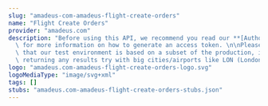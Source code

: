 ```yaml
---
slug: "amadeus-com-amadeus-flight-create-orders"
name: "Flight Create Orders"
provider: "amadeus.com"
description: "Before using this API, we recommend you read our **[Authorization Guide](https://developers.amadeus.com/self-service/apis-docs/guides/authorization-262)**\
  \ for more information on how to generate an access token. \n\nPlease also be aware\
  \ that our test environment is based on a subset of the production, if you are not\
  \ returning any results try with big cities/airports like LON (London) or NYC (New-York)."
logo: "amadeus.com-amadeus-flight-create-orders-logo.svg"
logoMediaType: "image/svg+xml"
tags: []
stubs: "amadeus.com-amadeus-flight-create-orders-stubs.json"
---
```

